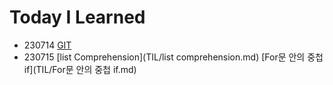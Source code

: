 # Today I Learned
- 230714
      [GIT](TIL/Git.md)
- 230715
      [list Comprehension](TIL/list comprehension.md)
      [For문 안의 중첩 if](TIL/For문 안의 중첩 if.md)

